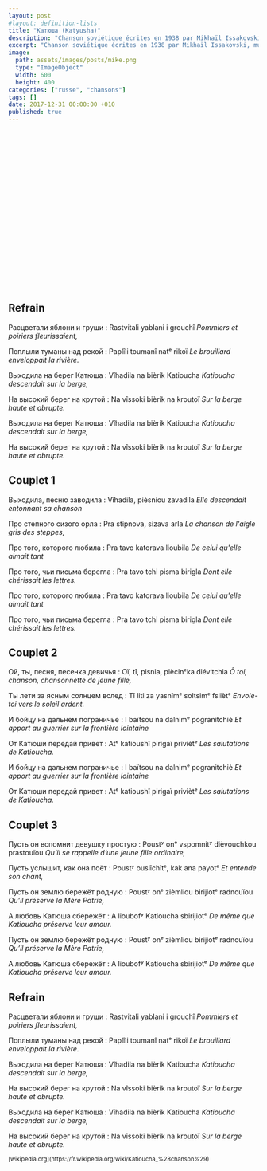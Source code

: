 ```yaml
---
layout: post
#layout: definition-lists
title: "Катюша (Katyusha)"
description: "Chanson soviétique écrites en 1938 par Mikhaïl Issakovski, musique par Matveï Blanter."
excerpt: "Chanson soviétique écrites en 1938 par Mikhaïl Issakovski, musique par Matveï Blanter."
image:
  path: assets/images/posts/mike.png
  type: "ImageObject"
  width: 600
  height: 400
categories: ["russe", "chansons"]
tags: []
date: 2017-12-31 00:00:00 +010
published: true
---
```



<iframe class="float-xl-right sticky-top lazyload" width="560" height="315" data-src="https://www.youtube-nocookie.com/embed/DtT62uw2LGE?rel=0&amp;showinfo=0" frameborder="0" gesture="media" allow="encrypted-media" allowfullscreen></iframe>


## Refrain

Расцветали яблони и груши
: Rastvitali yablani i grouchî
*Pommiers et poiriers fleurissaient,*

Поплыли туманы над рекой
: Paplîli toumanî natᵉ rikoï
*Le brouillard enveloppait la rivière.*

Выходила на берег Катюша
: Vîhadila na bièrik Katioucha
*Katioucha descendait sur la berge,*

На высокий берег на крутой
: Na vîssoki bièrik na kroutoï
*Sur la berge haute et abrupte.*

Выходила на берег Катюша
: Vîhadila na bièrik Katioucha
*Katioucha descendait sur la berge,*

На высокий берег на крутой
: Na vîssoki bièrik na kroutoï
*Sur la berge haute et abrupte.*


## Couplet 1

Выходила, песню заводила
: Vîhadila, pièsniou zavadila
*Elle descendait entonnant sa chanson*

Про степного сизого орла
: Pra stipnova, sizava arla
*La chanson de l'aigle gris des steppes,*

Про того, которого любила
: Pra tavo katorava lioubila
*De celui qu'elle aimait tant*

Про того, чьи письма берегла
: Pra tavo tchi pisma birigla
*Dont elle chérissait les lettres.*

Про того, которого любила
: Pra tavo katorava lioubila
*De celui qu'elle aimait tant*

Про того, чьи письма берегла
: Pra tavo tchi pisma birigla
*Dont elle chérissait les lettres.*


## Couplet 2

Ой, ты, песня, песенка девичья
: Oï, tî, pisnia, piècinᵉka diévitchia
*Ô toi, chanson, chansonnette de jeune fille,*

Ты лети за ясным солнцем вслед
: Tî liti za yasnîmᵉ soltsimᵉ fsliètᵉ
*Envole-toi vers le soleil ardent.*

И бойцу на дальнем пограничье
: I baïtsou na dalnimᵉ pogranitchiè
*Et apport au guerrier sur la frontière lointaine*

От Катюши передай привет
: Atᵉ katioushî pirigaï priviètᵉ
*Les salutations de Katioucha.*

И бойцу на дальнем пограничье
: I baïtsou na dalnimᵉ pogranitchiè
*Et apport au guerrier sur la frontière lointaine*

От Катюши передай привет
: Atᵉ katioushî pirigaï priviètᵉ
*Les salutations de Katioucha.*


## Couplet 3

Пусть он вспомнит девушку простую
: Poustʸ onᵉ vspomnitʸ dièvouchkou prastouïou
*Qu’il se rappelle d’une jeune fille ordinaire,*

Пусть услышит, как она поёт
: Poustʸ ouslîchîtᵉ, kak ana payotᵉ
*Et entende son chant,*

Пусть он землю бережёт родную
: Poustʸ onᵉ zièmliou birijiotᵉ radnouïou
*Qu’il préserve la Mère Patrie,*

А любовь Катюша сбережёт
: A lioubofʸ Katioucha sbirijiotᵉ
*De même que Katioucha préserve leur amour.*

Пусть он землю бережёт родную
: Poustʸ onᵉ zièmliou birijiotᵉ radnouïou
*Qu’il préserve la Mère Patrie,*

А любовь Катюша сбережёт
: A lioubofʸ Katioucha sbirijiotᵉ
*De même que Katioucha préserve leur amour.*


## Refrain

Расцветали яблони и груши
: Rastvitali yablani i grouchî
*Pommiers et poiriers fleurissaient,*

Поплыли туманы над рекой
: Paplîli toumanî natᵉ rikoï
*Le brouillard enveloppait la rivière.*

Выходила на берег Катюша
: Vîhadila na bièrik Katioucha
*Katioucha descendait sur la berge,*

На высокий берег на крутой
: Na vîssoki bièrik na kroutoï
*Sur la berge haute et abrupte.*

Выходила на берег Катюша
: Vîhadila na bièrik Katioucha
*Katioucha descendait sur la berge,*

На высокий берег на крутой
: Na vîssoki bièrik na kroutoï
*Sur la berge haute et abrupte.*


<small class="text-secondary float-right">
[wikipedia.org](https://fr.wikipedia.org/wiki/Katioucha_%28chanson%29)
</small>
